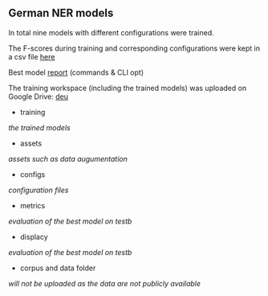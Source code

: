 ## German NER models

In total nine models with different configurations were trained. 

The F-scores during training and corresponding configurations were kept in a csv file [here](https://github.com/JINHXu/CoNLL03_SpaCy_v3/blob/main/deu/config_fscore.csv)

Best model [report](https://github.com/JINHXu/CoNLL03_SpaCy_v3/blob/main/deu/report.md) (commands & CLI opt)

The training workspace (including the trained models) was uploaded on Google Drive: [deu](https://drive.google.com/drive/folders/1NI9JihbKZjYIPatQtrmLDIht7iIDx0Fk)

* training 

_the trained models_

* assets 

_assets such as data augumentation_

* configs 

_configuration files_

* metrics 

_evaluation of the best model on testb_

* displacy 

_evaluation of the best model on testb_

* corpus and data folder 

_will not be uploaded as the data are not publicly available_


